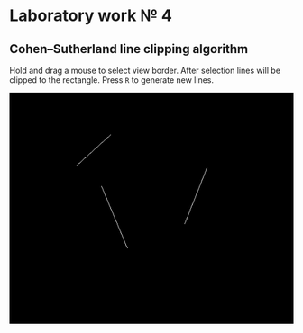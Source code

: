 # Laboratory work № 4
## Cohen–Sutherland line clipping algorithm

Hold and drag a mouse to select view border. After selection lines will be clipped to the rectangle. Press ``R`` to generate new lines.

![demo](../demo/lab4.gif)
